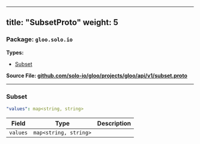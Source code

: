 
---
title: "SubsetProto"
weight: 5
---

<!-- Code generated by solo-kit. DO NOT EDIT. -->


### Package: `gloo.solo.io` 
**Types:**


- [Subset](#subset)
  



**Source File: [github.com/solo-io/gloo/projects/gloo/api/v1/subset.proto](https://github.com/solo-io/gloo/blob/main/projects/gloo/api/v1/subset.proto)**





---
### Subset



```yaml
"values": map<string, string>

```

| Field | Type | Description |
| ----- | ---- | ----------- | 
| `values` | `map<string, string>` |  |





<!-- Start of HubSpot Embed Code -->
<script type="text/javascript" id="hs-script-loader" async defer src="//js.hs-scripts.com/5130874.js"></script>
<!-- End of HubSpot Embed Code -->
